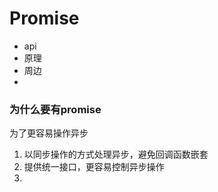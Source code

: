 # Promise
- api
- 原理
- 周边
- 


### 为什么要有promise
为了更容易操作异步
1. 以同步操作的方式处理异步，避免回调函数嵌套
2. 提供统一接口，更容易控制异步操作
3. 